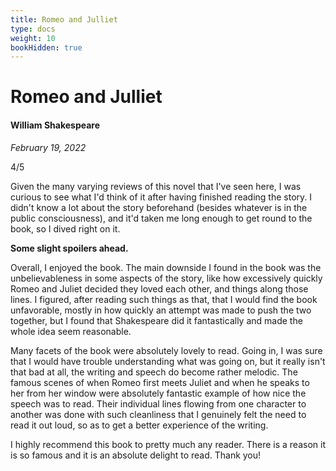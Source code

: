 ```yaml
---
title: Romeo and Julliet
type: docs
weight: 10
bookHidden: true
---
```


# Romeo and Julliet

#### William Shakespeare

*February 19, 2022*  

4/5  

Given the many varying reviews of this novel that I've seen here, I was curious to see what I'd think of it 
after having finished reading the story. I didn't know a lot about the story beforehand (besides whatever is 
in the public consciousness), and it'd taken me long enough to get round to the book, so I dived right on it.  

**Some slight spoilers ahead.**

Overall, I enjoyed the book. The main downside I found in the book was the unbelievableness in some aspects 
of the story, like how excessively quickly Romeo and Juliet decided they loved each other, and things along 
those lines. I figured, after reading such things as that, that I would find the book unfavorable, mostly in 
how quickly an attempt was made to push the two together, but I found that Shakespeare did it fantastically and 
made the whole idea seem reasonable.  

Many facets of the book were absolutely lovely to read. Going in, I was sure that I would have trouble 
understanding what was going on, but it really isn't that bad at all, the writing and speech do become 
rather melodic. The famous scenes of when Romeo first meets Juliet and when he speaks to her from her 
window were absolutely fantastic example of how nice the speech was to read. Their individual lines flowing 
from one character to another was done with such cleanliness that I genuinely felt the need to read it out loud, 
so as to get a better experience of the writing.  

I highly recommend this book to pretty much any reader. There is a reason it is so famous and it is an 
absolute delight to read. Thank you!  